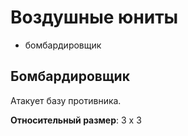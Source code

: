 # Воздушные юниты

- бомбардировщик

## Бомбардировщик

Атакует базу противника.

**Относительный размер**: 3 x 3